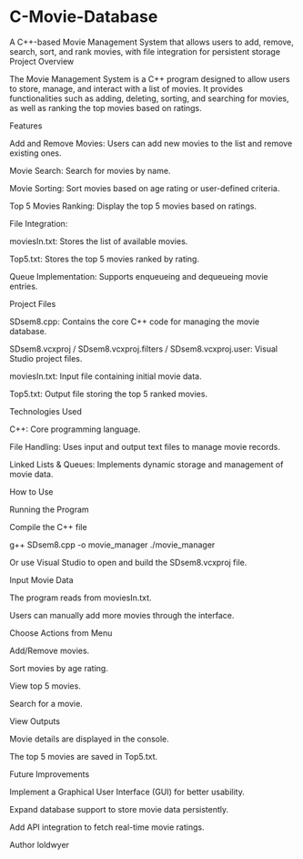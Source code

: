 # C-Movie-Database
A C++-based Movie Management System that allows users to add, remove, search, sort, and rank movies, with file integration for persistent storage
Project Overview

The Movie Management System is a C++ program designed to allow users to store, manage, and interact with a list of movies. It provides functionalities such as adding, deleting, sorting, and searching for movies, as well as ranking the top movies based on ratings.

Features

Add and Remove Movies: Users can add new movies to the list and remove existing ones.

Movie Search: Search for movies by name.

Movie Sorting: Sort movies based on age rating or user-defined criteria.

Top 5 Movies Ranking: Display the top 5 movies based on ratings.

File Integration:

moviesIn.txt: Stores the list of available movies.

Top5.txt: Stores the top 5 movies ranked by rating.

Queue Implementation: Supports enqueueing and dequeueing movie entries.

Project Files

SDsem8.cpp: Contains the core C++ code for managing the movie database.

SDsem8.vcxproj / SDsem8.vcxproj.filters / SDsem8.vcxproj.user: Visual Studio project files.

moviesIn.txt: Input file containing initial movie data.

Top5.txt: Output file storing the top 5 ranked movies.

Technologies Used

C++: Core programming language.

File Handling: Uses input and output text files to manage movie records.

Linked Lists & Queues: Implements dynamic storage and management of movie data.

How to Use

Running the Program

Compile the C++ file

g++ SDsem8.cpp -o movie_manager
./movie_manager

Or use Visual Studio to open and build the SDsem8.vcxproj file.

Input Movie Data

The program reads from moviesIn.txt.

Users can manually add more movies through the interface.

Choose Actions from Menu

Add/Remove movies.

Sort movies by age rating.

View top 5 movies.

Search for a movie.

View Outputs

Movie details are displayed in the console.

The top 5 movies are saved in Top5.txt.

Future Improvements

Implement a Graphical User Interface (GUI) for better usability.

Expand database support to store movie data persistently.

Add API integration to fetch real-time movie ratings.

Author
loldwyer
